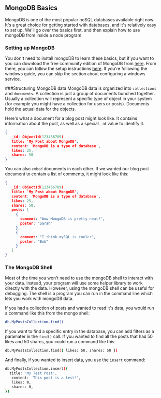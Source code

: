 ## MongoDB Basics

MongoDB is one of the most popular noSQL databases available right now. It's a great choice for getting started with databases, and it's relatively easy to set up. We'll go over the basics first, and then explain how to use mongoDB from inside a node program.

### Setting up MongoDB
You don't need to install mongoDB to learn these basics, but if you want to you can download the free community edition of MongoDB from [here](https://www.mongodb.com/download-center).  From there, you can follow the setup instructions [here](https://docs.mongodb.com/manual/administration/install-community/). If you're following the windows guide, you can skip the section about configuring a windows service.


###Structuring MongoDB data
MongoDB data is organized into `collections` and `documents`.  A collection is just a group of documents bunched together. Usually a collection will represent a specific type of object in your system (for example you might have a collection for users or posts). Documents hold the actual data for the objects.

Here's what a document for a blog post might look like. It contains information about the post, as well as a special `_id` value to identify it.


```json
{
   _id: ObjectId(123456789)
   title: 'My Post about MongoDB',
   content: 'MongoDB is a type of database',
   likes: 25,
   shares: 50
}
```

You can also `embed` documents in each other. If we wanted our blog post document to contain a list of comments, it might look like this:

```json
{
   _id: ObjectId(123456789)
   title: 'My Post about MongoDB',
   content: 'MongoDB is a type of database',
   likes: 25,
   shares: 50,
   posts: [
	 {
	   comment: "Wow MongoDB is pretty neat!",
	   poster: "Sarah"
	 },
	 {
	   comment: "I think mySQL is cooler",
	   poster: "Bob"
	 }
   ]
}
```


### The MongoDB Shell
Most of the time you won't need to use the mongoDB shell to interact with your data. Instead, your program will use some helper library to work directly with the data. However, using the mongoDB shell can be useful for debugging. The shell is a program you can run in the command line which lets you work with mongoDB data.

If you had a collection of posts and wanted to read it's data, you would run a command like this from the mongo shell:

```bash
db.MyPostsCollection.find()
```

If you want to find a specific entry in the database, you can add filters as a paramater in the `find()` call.  If you wanted to find all the posts that had 50 likes and 50 shares, you could run a command like this:

```bash
db.MyPostsCollection.find({ likes: 50, shares: 50 })
```

And finally, if you wanted to insert data, you use the `insert` command:

```bash
db.MyPostsCollection.insert({
  title: 'My Test Post',
   content: 'This post is a test!',
   likes: 0,
   shares: 0,
})
```
